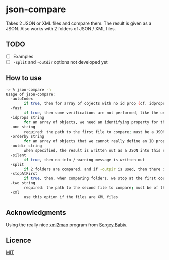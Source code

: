 # json-compare
Takes 2 JSON or XML files and compare them. The result is given as a JSON. Also works with 2 folders of JSON / XML files.

## TODO

- [ ] Examples
- [ ] `-split` and `-outdir` options not developed yet

## How to use

```sh
-> % json-compare -h
Usage of json-compare:
  -autoIndex
    	if true, then for array of objects with no id prop (cf. idprops option), the object indexes in the arrays are used as IDs
  -fast
    	if true, then some verifications are not performed, like the uniqueness of IDs coming from the id props specified by the user; WARNING: this can lead to missing some differences!
  -idprops string
    	for an array of objects, we need an identifying property for the objects, for sorting purposes amongst other things; if '#index' is used as an ID, then that means that an object index in the surrounding array is used as its ID; example: ">path1>path2>path3:::propA+path4>propB as id3,>path1>path2>path3>id3>path5:::propC"
  -one string
    	required: the path to the first file to compare; must be a JSON file, or XML with the -xml option
  -orderby string
    	for an array of objects that we cannot really define an ID property for, we want to sort the objects before comparing them with their index. The syntax is the same as for the -idprops option
  -outdir string
    	when specified, the result is written out as a JSON into this specified output directory
  -silent
    	if true, then no info / warning message is written out
  -split
    	if 2 folders are compared, and if -outpir is used, then there is 1 comparison JSON produced for each pair of compared files
  -stopAtFirst
    	if true, then, when comparing folders, we stop at the first couple of files that differ
  -two string
    	required: the path to the second file to compare; must be of the same first file type
  -xml
    	use this option if the files are XML files
```

## Acknowledgments

Using the really nice [xml2map](https://github.com/sbabiv/xml2map) program from [Sergey Babiv](https://github.com/sbabiv).

## Licence 

[MIT](./LICENSE)